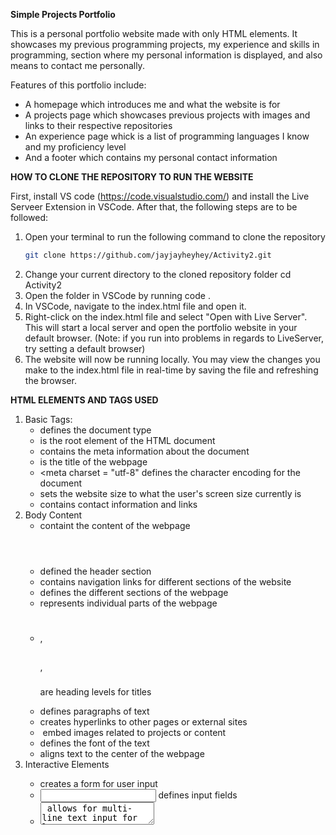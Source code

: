 **Simple Projects Portfolio**

This is a personal portfolio website made with only HTML elements. It showcases my previous programming projects, my experience and skills in programming, section where my personal information is displayed, and also means to contact me personally.

Features of this portfolio include:
- A homepage which introduces me and what the website is for
- A projects page which showcases previous projects with images and links to their respective repositories
- An experience page whick is a list of programming languages I know and my proficiency level
- And a footer which contains my personal contact information

**HOW TO CLONE THE REPOSITORY TO RUN THE WEBSITE**

First, install VS code (https://code.visualstudio.com/) and install the Live Serveer Extension in VSCode.
After that, the following steps are to be followed:
1. Open your terminal to run the following command to clone the repository
   ```bash
   git clone https://github.com/jayjayheyhey/Activity2.git
2. Change your current directory to the cloned repository folder
   cd Activity2
3. Open the folder in VSCode by running
   code .
4. In VSCode, navigate to the index.html file and open it.
5. Right-click on the index.html file and select "Open with Live Server". This will start a local server and open the portfolio website in your default browser. (Note: if you run into problems in regards to LiveServer, try setting a default browser)
6. The website will now be running locally. You may view the changes you make to the index.html file in real-time by saving the file and refreshing the browser.

**HTML ELEMENTS AND TAGS USED**
1. Basic Tags:
   - <!DOCTYPE html> defines the document type
   - <html> is the root element of the HTML document
   - <head></head> contains the meta information about the document
   - <title></title> is the title of the webpage
   - <meta charset = "utf-8" defines the character encoding for the document
   - <meta name = "viewport" content="width=device-width, initial-scale=1"> sets the website size to what the user's screen size currently is
   - <footer></footer> contains contact information and links
2. Body Content
   - <body></body> containt the content of the webpage
   - <header></header> defined the header section
   - <nav></nav> contains navigation links for different sections of the website
   - <section></section> defines the different sections of the webpage
   - <article></article> represents individual parts of the webpage
   - <h1></h1>, <h2></h2>, <h3></h3> are heading levels for titles
   - <p></p> defines paragraphs of text
   - <a> creates hyperlinks to other pages or external sites
   - <img> embed images related to projects or content
   - <font> defines the font of the text
   - <center></center> aligns text to the center of the webpage
3. Interactive Elements
   - <form></form> creates a form for user input
   - <input> defines input fields
   - <textarea> allows for multi-line text input for longer messages
   - <button> defines a clickable button to submit the form
4. Attributes
   - scr sprecifies the path to the images 
   - href specifies URLs for a link
   - method specifies the HTTP method used to send the form 
   - action specifies the URL to send the data from the form to

**DISCLAIMER**
This project does not utilize CSS or JavaScript and is mainly focused on the use of HTML elements and semantic tags to create a website.
   
